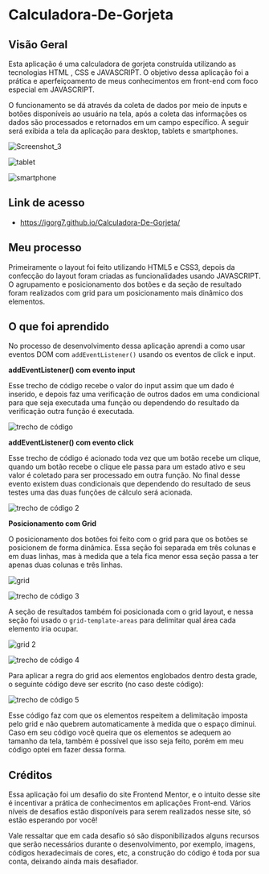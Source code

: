 # Calculadora-De-Gorjeta

## Visão Geral
Esta aplicação é uma calculadora de gorjeta construída utilizando as tecnologias HTML , CSS e JAVASCRIPT. O objetivo dessa aplicação foi a prática e aperfeiçoamento de meus conhecimentos em front-end com foco especial em JAVASCRIPT.

O funcionamento se dá através da coleta de dados por meio de inputs e botões disponíveis ao usuário na tela, após a coleta das informações os dados são processados e retornados em um campo específico. A seguir será exibida a tela da aplicação para desktop, tablets e smartphones.

![Screenshot_3](https://user-images.githubusercontent.com/78181968/154742154-025944cf-e240-4202-9987-9071f67dbb85.png)


![tablet](https://user-images.githubusercontent.com/78181968/154742177-68c9f75e-2fc8-41c1-a4d5-6b676ce07780.png)


![smartphone](https://user-images.githubusercontent.com/78181968/154742191-e95d2a67-6283-4276-8f81-94f5ba060559.png)

## Link de acesso
- https://igorg7.github.io/Calculadora-De-Gorjeta/

## Meu processo 
Primeiramente o layout foi feito utilizando HTML5 e CSS3, depois da confecção do layout foram criadas as funcionalidades usando JAVASCRIPT. O agrupamento e posicionamento dos botões e da seção de resultado foram realizados com grid para um posicionamento mais dinâmico dos elementos. 

## O que foi aprendido 
No processo de desenvolvimento dessa aplicação aprendi a como usar eventos DOM com `addEventListener()` usando os eventos de click e input. 

**addEventListener() com evento input**

Esse trecho de código recebe o valor do input assim que um dado é inserido, e depois faz uma verificação de outros dados em uma condicional para que seja executada uma função ou dependendo do resultado da verificação outra função é executada.

![trecho de código](https://user-images.githubusercontent.com/78181968/154753951-fa2a07a5-3069-405d-a5a3-39a5857bd590.png)

**addEventListener() com evento click**

Esse trecho de código é acionado toda vez que um botão recebe um clique, quando um botão recebe o clique ele passa para um estado ativo e seu valor é coletado para ser processado em outra função. No final desse evento existem duas condicionais que dependendo do resultado de seus testes uma das duas funções de cálculo será acionada.

![trecho de código 2](https://user-images.githubusercontent.com/78181968/154753989-0f15cb57-dfbd-4b07-8c3a-32cd4c332b98.png)

**Posicionamento com Grid**

O posicionamento dos botões foi feito com o grid para que os botões se posicionem de forma dinâmica. Essa seção foi separada em três colunas e em duas linhas, mas à medida que a tela fica menor essa seção passa a ter apenas duas colunas e três linhas.

![grid](https://user-images.githubusercontent.com/78181968/154754037-eb14e22b-7874-47f1-8f33-49cfa34d29fd.png)

![trecho de código 3](https://user-images.githubusercontent.com/78181968/154754071-31d0436b-2532-4776-bf2d-fbb6b4ab07ee.png)

A seção de resultados também foi posicionada com o grid layout, e nessa seção foi usado o `grid-template-areas` para delimitar qual área cada elemento iria ocupar.

![grid 2](https://user-images.githubusercontent.com/78181968/154754091-2a442de2-876e-41b5-ae2c-e35242a822e2.png)

![trecho de código 4](https://user-images.githubusercontent.com/78181968/154754100-b7f52e80-a94f-441c-9d68-faab8861d0a1.png)

Para aplicar a regra do grid aos elementos englobados dentro desta grade, o seguinte código deve ser escrito (no caso deste código):

![trecho de código 5](https://user-images.githubusercontent.com/78181968/154754114-4d942470-0041-4346-bdd6-8ddee4e38806.png)

Esse código faz com que os elementos respeitem a delimitação imposta pelo grid e não quebrem automaticamente à medida que o espaço diminui. Caso em seu código você queira que os elementos se adequem ao tamanho da tela, também é possível que isso seja feito, porém em meu código optei em fazer dessa forma. 

## Créditos 

Essa aplicação foi um desafio do site Frontend Mentor, e o intuito desse site é incentivar a prática de conhecimentos em aplicações Front-end. Vários níveis de desafios estão disponíveis para serem realizados nesse site, só estão esperando por você!

Vale ressaltar que em cada desafio só são disponibilizados alguns recursos que serão necessários durante o desenvolvimento, por exemplo, imagens, códigos hexadecimais de cores, etc, a construção do código é toda por sua conta, deixando ainda mais desafiador.   

